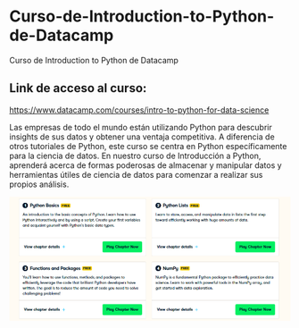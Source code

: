 # Curso-de-Introduction-to-Python-de-Datacamp
Curso de Introduction to Python de Datacamp




## Link de acceso al curso: 

https://www.datacamp.com/courses/intro-to-python-for-data-science

Las empresas de todo el mundo están utilizando Python para descubrir insights de sus datos y obtener una ventaja competitiva. A diferencia de otros tutoriales de Python, este curso se centra en Python específicamente para la ciencia de datos. En nuestro curso de Introducción a Python, aprenderá acerca de formas poderosas de almacenar y manipular datos y herramientas útiles de ciencia de datos para comenzar a realizar sus propios análisis.




![](imagen8.png)






